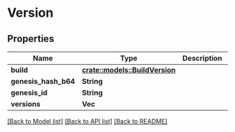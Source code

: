 # Version

## Properties

Name | Type | Description | Notes
------------ | ------------- | ------------- | -------------
**build** | [**crate::models::BuildVersion**](BuildVersion.md) |  | 
**genesis_hash_b64** | **String** |  | 
**genesis_id** | **String** |  | 
**versions** | **Vec<String>** |  | 

[[Back to Model list]](../README.md#documentation-for-models) [[Back to API list]](../README.md#documentation-for-api-endpoints) [[Back to README]](../README.md)


